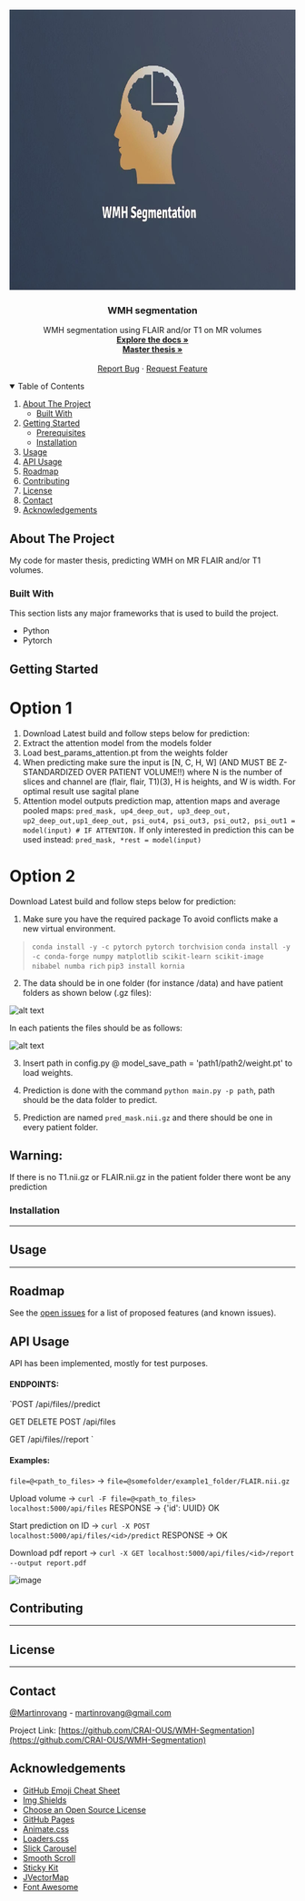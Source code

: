 <!--
*** Thanks for checking out the Best-README-Template. If you have a suggestion
*** that would make this better, please fork the repo and create a pull request
*** or simply open an issue with the tag "enhancement".
*** Thanks again! Now go create something AMAZING! :D
-->



<!-- PROJECT SHIELDS -->
<!--
*** I'm using markdown "reference style" links for readability.
*** Reference links are enclosed in brackets [ ] instead of parentheses ( ).
*** See the bottom of this document for the declaration of the reference variables
*** for contributors-url, forks-url, etc. This is an optional, concise syntax you may use.
*** https://www.markdownguide.org/basic-syntax/#reference-style-links
-->

<!--
[![Contributors][contributors-shield]][contributors-url]
[![Stargazers][stars-shield]][stars-url]
[![Issues][issues-shield]][issues-url]
-->




<!-- PROJECT LOGO -->
<br />
<p align="center">
  <a href="https://github.com/CRAI-OUS/WMH-Segmentation">
    <img src="images/logo_new.jpg" alt="Logo" width="766" height="494">
  </a>

  <h3 align="center">WMH segmentation</h3>

  <p align="center">
    WMH segmentation using FLAIR and/or T1 on MR volumes
    <br />
    <a href="https://github.com/CRAI-OUS/WMH-Segmentation"><strong>Explore the docs »</strong></a><br>
    <a href="https://github.com/CRAI-OUS/WMH-Segmentation/blob/main/main.pdf"><strong>Master thesis »</strong></a>
    <br />
    <br />
    <a href="https://github.com/CRAI-OUS/WMH-Segmentation/issues">Report Bug</a>
    ·
    <a href="https://github.com/CRAI-OUS/WMH-Segmentation/issues">Request Feature</a>
  </p>
</p>


<!-- TABLE OF CONTENTS -->
<details open="open">
  <summary>Table of Contents</summary>
  <ol>
    <li>
      <a href="#about-the-project">About The Project</a>
      <ul>
        <li><a href="#built-with">Built With</a></li>
      </ul>
    </li>
    <li>
      <a href="#getting-started">Getting Started</a>
      <ul>
        <li><a href="#prerequisites">Prerequisites</a></li>
        <li><a href="#installation">Installation</a></li>
      </ul>
    </li>
    <li><a href="#usage">Usage</a></li>
    <li><a href="#API-usage">API Usage</a></li>
    <li><a href="#roadmap">Roadmap</a></li>
    <li><a href="#contributing">Contributing</a></li>
    <li><a href="#license">License</a></li>
    <li><a href="#contact">Contact</a></li>
    <li><a href="#acknowledgements">Acknowledgements</a></li>
  </ol>
</details>



<!-- ABOUT THE PROJECT -->
## About The Project

My code for master thesis, predicting WMH on MR FLAIR and/or T1 volumes.


### Built With

This section lists any major frameworks that is used to build the project.
* Python
* Pytorch



<!-- GETTING STARTED -->
## Getting Started

# Option 1

1) Download Latest build and follow steps below for prediction:
2) Extract the attention model from the models folder
3) Load best_params_attention.pt from the weights folder
4) When predicting make sure the input is [N, C, H, W] (AND MUST BE Z-STANDARDIZED OVER PATIENT VOLUME!!) where N is the number of slices and channel are (flair, flair, T1)(3), H is heights, and W is width. For optimal result use sagital plane
5) Attention model outputs prediction map, attention maps and average pooled maps: 
`pred_mask, up4_deep_out, up3_deep_out, up2_deep_out,up1_deep_out, psi_out4, psi_out3, psi_out2, psi_out1 = model(input) # IF ATTENTION.`
If only interested in prediction this can be used instead: `pred_mask, *rest = model(input)`

# Option 2

Download Latest build and follow steps below for prediction:

1) Make sure you have the required package
To avoid conflicts make a new virtual environment.
> `conda install -y -c pytorch pytorch torchvision`
> `conda install -y -c conda-forge numpy matplotlib scikit-learn scikit-image nibabel numba rich`
> `pip3 install kornia`

2) The data should be in one folder (for instance /data) and have patient folders as shown below (.gz files): 

![alt text](https://i.imgur.com/XlX7vpK.png)

In each patients the files should be as follows: 

![alt text](https://i.imgur.com/vF0U2d6.png)

3) Insert path in config.py @ model_save_path = 'path1/path2/weight.pt' to load weights.

4) Prediction is done with the command `python main.py -p path`, path should be the data folder to predict.

5) Prediction are named `pred_mask.nii.gz` and there should be one in every patient folder.

## Warning:
If there is no T1.nii.gz or FLAIR.nii.gz in the patient folder there wont be any prediction


### Installation

********


<!-- USAGE EXAMPLES -->
## Usage

*****



<!-- ROADMAP -->
## Roadmap

See the [open issues](https://github.com/CRAI-OUS/WMH-Segmentation/issues) for a list of proposed features (and known issues).




## API Usage

API has been implemented, mostly for test purposes.

#### ENDPOINTS:

`POST /api/files/<id>/predict

GET DELETE POST /api/files

GET /api/files/<id>/report
`
#### Examples:

`file=@<path_to_files>` -> `file=@somefolder/example1_folder/FLAIR.nii.gz`

Upload volume ->  `curl -F file=@<path_to_files> localhost:5000/api/files` RESPONSE -> {'id': UUID} OK

Start prediction on ID ->  `curl -X POST localhost:5000/api/files/<id>/predict` RESPONSE -> OK

Download pdf report ->  `curl -X GET localhost:5000/api/files/<id>/report --output report.pdf`

<!-- CONTRIBUTING 
NOTE: For best performance the volume has to be in the orientation as the trained data, this orientation is ('L', 'A', 'S').
If the examples in the report is not in the same view as image below it is most likely wrong input.-->

![image](https://user-images.githubusercontent.com/24882057/116706588-12e09f80-a9ce-11eb-8c7d-1c26de61b24b.png)



<!-- CONTRIBUTING -->
## Contributing

*******


<!-- LICENSE -->
## License

****



<!-- CONTACT -->
## Contact

[@Martinrovang](https://twitter.com/Martinrovang) - martinrovang@gmail.com

Project Link: [https://github.com/CRAI-OUS/WMH-Segmentation](https://github.com/CRAI-OUS/WMH-Segmentation)



<!-- ACKNOWLEDGEMENTS -->
## Acknowledgements
* [GitHub Emoji Cheat Sheet](https://www.webpagefx.com/tools/emoji-cheat-sheet)
* [Img Shields](https://shields.io)
* [Choose an Open Source License](https://choosealicense.com)
* [GitHub Pages](https://pages.github.com)
* [Animate.css](https://daneden.github.io/animate.css)
* [Loaders.css](https://connoratherton.com/loaders)
* [Slick Carousel](https://kenwheeler.github.io/slick)
* [Smooth Scroll](https://github.com/cferdinandi/smooth-scroll)
* [Sticky Kit](http://leafo.net/sticky-kit)
* [JVectorMap](http://jvectormap.com)
* [Font Awesome](https://fontawesome.com)





<!-- MARKDOWN LINKS & IMAGES -->
<!-- https://www.markdownguide.org/basic-syntax/#reference-style-links -->
[contributors-shield]: https://img.shields.io/github/contributors/othneildrew/Best-README-Template.svg?style=for-the-badge
[contributors-url]: https://github.com/CRAI-OUS/WMH-Segmentation/graphs/contributors
[forks-shield]: https://img.shields.io/github/forks/othneildrew/Best-README-Template.svg?style=for-the-badge
[forks-url]: https://github.com/othneildrew/Best-README-Template/network/members
[stars-shield]: https://img.shields.io/github/stars/othneildrew/Best-README-Template.svg?style=for-the-badge
[stars-url]: https://github.com/CRAI-OUS/WMH-Segmentation/stargazers
[issues-shield]: https://img.shields.io/github/issues/othneildrew/Best-README-Template.svg?style=for-the-badge
[issues-url]: https://github.com/CRAI-OUS/WMH-Segmentation/issues
[license-shield]: https://img.shields.io/github/license/othneildrew/Best-README-Template.svg?style=for-the-badge
[license-url]: https://github.com/othneildrew/Best-README-Template/blob/master/LICENSE.txt
[linkedin-shield]: https://img.shields.io/badge/-LinkedIn-black.svg?style=for-the-badge&logo=linkedin&colorB=555
[linkedin-url]: https://linkedin.com/in/othneildrew
[product-screenshot]: images/screenshot.png
